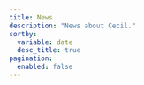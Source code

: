 ```yaml
---
title: News
description: "News about Cecil."
sortby:
  variable: date
  desc_title: true
pagination:
  enabled: false
---
```

